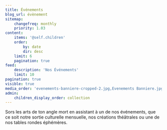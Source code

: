 ```yaml
---
title: Événements
blog_url: évènement
sitemap:
    changefreq: monthly
    priority: 1.03
content:
    items: '@self.children'
    order:
        by: date
        dir: desc
    limit: 6
    pagination: true
feed:
    description: 'Nos Événements'
    limit: 10
pagination: true
visible: true
media_order: 'evenements-banniere-cropped-2.jpg,Evenements Banniere.jpg'
admin:
    children_display_order: collection
---
```


Sors les arts de ton angle mort en assistant à un de nos événements, que ce soit notre sortie culturelle mensuelle, nos créations théâtrales ou une de nos tables rondes éphémères.
